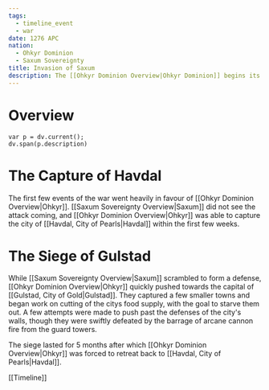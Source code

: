 ```yaml
---
tags:
  - timeline_event
  - war
date: 1276 APC
nation:
  - Ohkyr Dominion
  - Saxum Sovereignty
title: Invasion of Saxum
description: The [[Ohkyr Dominion Overview|Ohkyr Dominion]] begins its invasion of the [[Saxum Sovereignty Overview|Saxum Sovereignty]] by blowing up parts of [[Havdal, City of Pearls]]. They targeted important ammunition stores and fortified locations along the shoreline, to allow their armies to enter the city from the sea.
---
```

# Overview
```dataviewjs
var p = dv.current();
dv.span(p.description)
```
# The Capture of Havdal
The first few events of the war went heavily in favour of [[Ohkyr Dominion Overview|Ohkyr]]. [[Saxum Sovereignty Overview|Saxum]] did not see the attack coming, and [[Ohkyr Dominion Overview|Ohkyr]] was able to capture the city of [[Havdal, City of Pearls|Havdal]] within the first few weeks.
# The Siege of Gulstad
While [[Saxum Sovereignty Overview|Saxum]] scrambled to form a defense, [[Ohkyr Dominion Overview|Ohkyr]] quickly pushed towards the capital of [[Gulstad, City of Gold|Gulstad]]. They captured a few smaller towns and began work on cutting of the citys food supply, with the goal to starve them out. A few attempts were made to push past the defenses of the city's walls, though they were swiftly defeated by the barrage of arcane cannon fire from the guard towers.

The siege lasted for 5 months after which [[Ohkyr Dominion Overview|Ohkyr]] was forced to retreat back to [[Havdal, City of Pearls|Havdal]].

[[Timeline]]